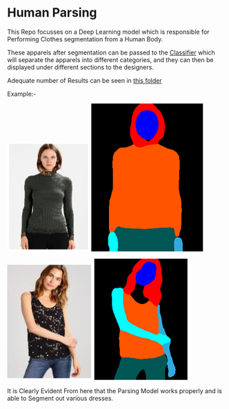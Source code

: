 # Human Parsing
This Repo focusses on a Deep Learning model which is responsible for Performing Clothes segmentation from a Human Body.

These apparels after segmentation can be passed to the [Classifier](https://github.com/Debanitrkl/FlipkartGrid/tree/master/Cloth_Classifier) which will separate the apparels into different categories, and they can then be displayed under different sections to the designers.

Adequate number of Results can be seen in [this folder](https://github.com/Debanitrkl/FlipkartGrid/tree/master/human_parsing/Results)

Example:-

![Normal Image](https://github.com/Debanitrkl/FlipkartGrid/blob/master/human_parsing/Results/1/Capture.PNG) ![Parsed Image](https://github.com/Debanitrkl/FlipkartGrid/blob/master/human_parsing/Results/1/example_person_vis.png)

![Normal Image](https://github.com/Debanitrkl/FlipkartGrid/blob/master/human_parsing/Results/4/Capture.PNG) ![Parsed Image](https://github.com/Debanitrkl/FlipkartGrid/blob/master/human_parsing/Results/4/example_person_vis.png)

It is Clearly Evident From here that the Parsing Model works properly and is able to Segment out various dresses.
